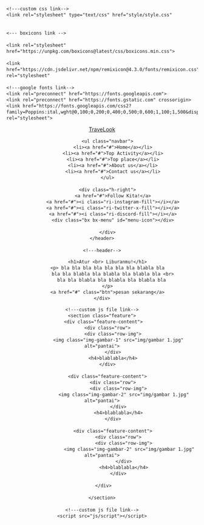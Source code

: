 <!DOCTYPE html>
<html lang="en">
<head>
    <meta charset="UTF-8">
    <meta name="Travel-Bali-Canggu-Uluwatu-Tari-Kecak-Kuta-Seminyak-liburan-pulau" content="width=device-width, initial-scale=1.0">
    <title>Travel Website</title>

    <!---custom css link-->
    <link rel="stylesheet" type="text/css" href="style/style.css"


    <--- boxicons link -->
    
    <link rel="stylesheet"
    href="https://unpkg.com/boxicons@latest/css/boxicons.min.css">

    <link href="https://cdn.jsdelivr.net/npm/remixicon@4.3.0/fonts/remixicon.css"
    rel="stylesheet"

    <!---google fonts link-->
    <link rel="preconnect" href="https://fonts.googleapis.com">
    <link rel="preconnect" href="https://fonts.gstatic.com" crossorigin>
    <link href="https://fonts.googleapis.com/css2?family=Poppins:ital,wght@0,100;0,200;0,400;0,500;0,600;1,100;1,500&display=swap" rel="stylesheet">

</head>
<body>
    </div>
    <!---header-->
    <header>
        <a href="#" class="logo">Trave<span>Look</span></a>

        <ul class="navbar">
            <li><a href="#">Home</a></li>
            <li><a href="#">Top Activity</a></li>
            <li><a href="#">Top place</a></li>
            <li><a href="#">About us</a></li>
            <li><a href="#">Contact us</a></li>
        </ul>

        <div class="h-right">
            <a href="#">Follow Kita!</a>
            <a href="#"><i class="ri-instagram-fill"></i></a>
            <a href="#"><i class="ri-twitter-x-fill"></i></a>
            <a href="#"><i class="ri-discord-fill"></i></a>
            <div class="bx bx-menu" id="menu-icon"></div>

        </div>
    </header>

    <!---header-->
<section class="home">
    <div class="home-text">

        
        <h1>Atur <br> Liburanmu!</h1>
        <p> bla bla bla bla bla bla bla blabla bla
            bla bla blabla bla blabla bla blabla bla <br>
            bla bla blabla bla blabla bla blabla bla 
        </p>
        <a href="#" class="btn">pesan sekarang</a>
    </div>

</section>

    <!---custom js file link-->
    <section class="feature">
     <div class="feature-content">
        <div class="row">
            <div class="row-img">
                <img class="img-gambar-1" src="img/gambar 1.jpg" alt="pantai">
            </div>
            <h4>blablabla</h4>
        </div>

        <div class="feature-content">
            <div class="row">
                <div class="row-img">
                    <img class="img-gambar-2" src="img/gambar 1.jpg" alt="pantai">
                </div>
                <h4>blablabla</h4>
            </div>

            <div class="feature-content">
                <div class="row">
                    <div class="row-img">
                        <img class="img-gambar-2" src="img/gambar 1.jpg" alt="pantai">
                    </div>
                    <h4>blablabla</h4>
                </div>

     </div>

    </section>

    <!---custom js file link-->
    <script src="js/script"></script>

</body>
</html>